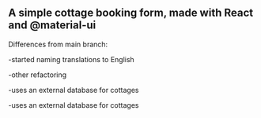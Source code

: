 ## A simple cottage booking form, made with React and @material-ui

Differences from main branch:

-started naming translations to English

-other refactoring

-uses an external database for cottages

-uses an external database for cottages